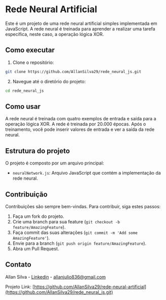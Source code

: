 # Rede Neural Artificial

Este é um projeto de uma rede neural artificial simples implementada em JavaScript. A rede neural é treinada para aprender a realizar uma tarefa específica, neste caso, a operação lógica XOR.

## Como executar

1. Clone o repositório:

```bash
git clone https://github.com/AllanSilva29/rede_neural_js.git
```

2. Navegue até o diretório do projeto:

```bash
cd rede_neural_js
```

## Como usar

A rede neural é treinada com quatro exemplos de entrada e saída para a operação lógica XOR. A rede é treinada por 20.000 épocas. Após o treinamento, você pode inserir valores de entrada e ver a saída da rede neural.

## Estrutura do projeto

O projeto é composto por um arquivo principal:

- `neuralNetwork.js`: Arquivo JavaScript que contém a implementação da rede neural.

## Contribuição

Contribuições são sempre bem-vindas. Para contribuir, siga estes passos:

1. Faça um fork do projeto.
2. Crie uma branch para sua feature (`git checkout -b feature/AmazingFeature`).
3. Faça commit das suas alterações (`git commit -m 'Add some AmazingFeature'`).
4. Envie para a branch (`git push origin feature/AmazingFeature`).
5. Abra um Pull Request.

## Contato

Allan Silva - [Linkedin](https://www.linkedin.com/in/allan-silva-16b94a19b/) - allanjulio836@gmail.com

Projeto Link: [https://github.com/AllanSilva29/rede-neural-artificial](https://github.com/AllanSilva29/rede_neural_js.git)
